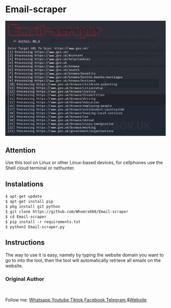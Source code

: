 # Email-scraper
![Email-scraper preview](Email-Scraper.png)

## Attention
Use this tool on Linux or other Linux-based devices, for cellphones use the Shell cloud terminal or nethunter.

## Instalations
```
$ apt-get update
$ apt-get install pip
$ pkg install git python
$ git clone https://github.com/Whomrx666/Email-scraper
$ cd Email-scraper
$ pip install -r requirements.txt
$ python3 Email-scraper.py
```

## Instructions
The way to use it is easy, namely by typing the website domain you want to go to into the tool, then the tool will automatically retrieve all emails on the website.

### Original Author
<a href="https://github.com/Whomrx666"><img src="https://img.shields.io/badge/Original-Author-brightgreen.svg" alt=""/></a>

Follow me: [Whatsapp](https://wa.me/6287855190571),[Youtube](https://youtube.com/@whomrx666),[Tiktok](https://www.tiktok.com/@whomr.x),[Facebook](https://www.facebook.com/whomrx.666),[Telegram](https://t.me/@Whomr_X),&[Website](https://whomrxhackers.blogspot.com/)


